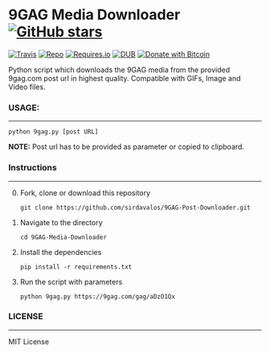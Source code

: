 # 9GAG Media Downloader [![GitHub stars](https://img.shields.io/github/stars/badges/shields.svg?style=social&label=Stars)]()

[![Travis](https://img.shields.io/travis/rust-lang/rust.svg)](https://github.com/sirdavalos/9GAG-Media-Downloader)
[![Repo](https://img.shields.io/badge/source-GitHub-303030.svg?maxAge=3600&style=flat-square)](https://github.com/sirdavalos/9GAG-Media-Downloader)
[![Requires.io](https://img.shields.io/requires/github/celery/celery.svg)](https://github.com/sirdavalos/9GAG-Media-Downloader)
[![DUB](https://img.shields.io/dub/l/vibe-d.svg)](https://choosealicense.com/licenses/mit/)
[![Donate with Bitcoin](https://img.shields.io/badge/Donate-BTC-orange.svg)](https://blockchain.info/address/17dXgYr48j31myKiAhnM5cQx78XBNyeBWM)


Python script which downloads the 9GAG media from the provided 9gag.com post url in highest quality.
Compatible with GIFs, Image and Video files.

### USAGE:
------
`python 9gag.py [post URL]`

**NOTE:** Post url has to be provided as parameter or copied to clipboard.

### Instructions
------

0. Fork, clone or download this repository

    `git clone https://github.com/sirdavalos/9GAG-Post-Downloader.git`

1. Navigate to the directory

    `cd 9GAG-Media-Downloader`

2. Install the dependencies

    `pip install -r requirements.txt`

3. Run the script with parameters

    `python 9gag.py https://9gag.com/gag/aDzO1Qx`

### LICENSE
------

MIT License
